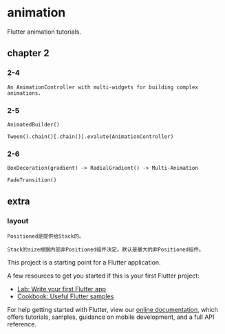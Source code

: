 # animation

Flutter animation tutorials.

## chapter 2

### 2-4

    An AnimationController with multi-widgets for building complex animations.

### 2-5

    AnimatedBuilder()

    Tween().chain()[.chain()].evalute(AnimationController)

### 2-6

    BoxDecoration(gradient) -> RadialGradient() -> Multi-Animation

    FadeTransition()

## extra

### layout

    Positioned是提供给Stack的。
    
    Stack的size根据内部非Positioned组件决定。默认是最大的非Positioned组件。


This project is a starting point for a Flutter application.

A few resources to get you started if this is your first Flutter project:

- [Lab: Write your first Flutter app](https://flutter.dev/docs/get-started/codelab)
- [Cookbook: Useful Flutter samples](https://flutter.dev/docs/cookbook)

For help getting started with Flutter, view our
[online documentation](https://flutter.dev/docs), which offers tutorials,
samples, guidance on mobile development, and a full API reference.
